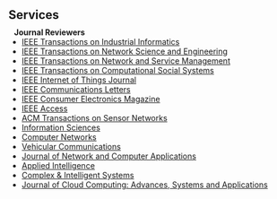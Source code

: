 <h1 id="services"></h1>

<h2 style="margin: 60px 0px 10px;">Services</h2>

<h4 style="margin:0 10px 0;">Journal Reviewers</h4>

<ul style="margin:0 0 20px;">
  <li><a href="https://www.ieee-ies.org/pubs/transactions-on-industrial-informatics" target="_blank" rel="noopener noreferrer"><autocolor>IEEE Transactions on Industrial Informatics</autocolor></a></li>
  <li><a href="https://www.comsoc.org/publications/journals/ieee-tnse" target="_blank" rel="noopener noreferrer"><autocolor>IEEE Transactions on Network Science and Engineering</autocolor></a></li>
  <li><a href="https://www.comsoc.org/publications/journals/ieee-tnsm" target="_blank" rel="noopener noreferrer"><autocolor>IEEE Transactions on Network and Service Management</autocolor></a></li>
    <li><a href="https://www.ieeesmc.org/publications/transactions-on-computational-social-systems/" target="_blank" rel="noopener noreferrer"><autocolor>IEEE Transactions on Computational Social Systems</autocolor></a></li>
  <li><a href="https://ieee-iotj.org" target="_blank" rel="noopener noreferrer"><autocolor>IEEE Internet of Things Journal</autocolor></a></li>
  <li><a href="https://www.comsoc.org/publications/journals/ieee-comml" target="_blank" rel="noopener noreferrer"><autocolor>IEEE Communications Letters</autocolor></a></li>
  <li><a href="https://ctsoc.ieee.org/publications/ieee-consumer-electronics-magazine.html" target="_blank" rel="noopener noreferrer"><autocolor>IEEE Consumer Electronics Magazine</autocolor></a></li>
  <li><a href="https://ieeeaccess.ieee.org/" target="_blank" rel="noopener noreferrer"><autocolor>IEEE Access</autocolor></a></li>
  <li><a href="https://dl.acm.org/journal/tosn" target="_blank" rel="noopener noreferrer"><autocolor>ACM Transactions on Sensor Networks</autocolor></a></li>
  <li><a href="https://www.sciencedirect.com/journal/information-sciences" target="_blank" rel="noopener noreferrer"><autocolor>Information Sciences</autocolor></a></li>
  <li><a href="https://www.sciencedirect.com/journal/computer-networks" target="_blank" rel="noopener noreferrer"><autocolor>Computer Networks</autocolor></a></li>
  <li><a href="https://www.sciencedirect.com/journal/vehicular-communications" target="_blank" rel="noopener noreferrer"><autocolor>Vehicular Communications</autocolor></a></li>
  <li><a href="https://www.sciencedirect.com/journal/journal-of-network-and-computer-applications" target="_blank" rel="noopener noreferrer"><autocolor>Journal of Network and Computer Applications</autocolor></a></li>
  <li><a href="https://link.springer.com/journal/10489" target="_blank" rel="noopener noreferrer"><autocolor>Applied Intelligence</autocolor></a></li>
  <li><a href="https://link.springer.com/journal/40747" target="_blank" rel="noopener noreferrer"><autocolor>Complex & Intelligent Systems</autocolor></a></li>
  <li><a href="https://journalofcloudcomputing.springeropen.com/" target="_blank" rel="noopener noreferrer"><autocolor>Journal of Cloud Computing: Advances, Systems and Applications</autocolor></a></li>
</ul>

